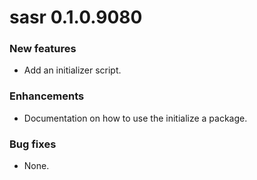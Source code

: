 # sasr 0.1.0.9080
### New features
* Add an initializer script.
### Enhancements
* Documentation on how to use the initialize a package.
### Bug fixes
* None.
